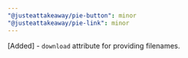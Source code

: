 ```yaml
---
"@justeattakeaway/pie-button": minor
"@justeattakeaway/pie-link": minor
---
```


[Added] - `download` attribute for providing filenames.
